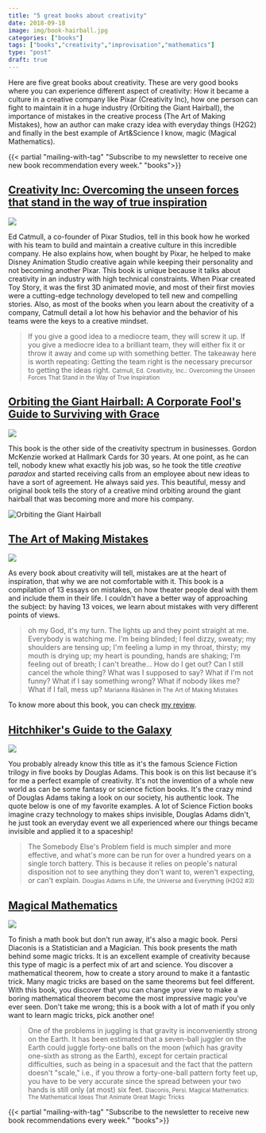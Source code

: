 ```yaml
---
title: "5 great books about creativity"
date: 2018-09-18
image: img/book-hairball.jpg
categories: ["books"]
tags: ["books","creativity","improvisation","mathematics"]
type: "post"
draft: true
---
```


Here are five great books about creativity. These are very good books where you can experience different aspect of creativity: How it became a culture in a creative company like Pixar (Creativity Inc), how one person can fight to maintain it in a huge industry (Orbiting the Giant Hairball), the importance of mistakes in the creative process (The Art of Making Mistakes), how an author can make crazy idea with everyday things (H2G2) and finally in the best example of Art&Science I know, magic (Magical Mathematics).

{{< partial "mailing-with-tag" "Subscribe to my newsletter to receive one new book recommendation every week." "books">}}

## [Creativity Inc: Overcoming the unseen forces that stand in the way of true inspiration](https://www.goodreads.com/book/show/18077903-creativity-inc?from_search=true)

<img src="/img/book-creativity.jpg" style="max-width:200px"/>

Ed Catmull, a co-founder of Pixar Studios, tell in this book how he worked with his team to build and maintain a creative culture in this incredible company. He also explains how, when bought by Pixar, he helped to make Disney Animation Studio creative again while keeping their personality and not becoming another Pixar. This book is unique because it talks about creativity in an industry with high technical constraints. When Pixar created Toy Story, it was the first 3D animated movie, and most of their first movies were a cutting-edge technology developed to tell new and compelling stories. Also, as most of the books when you learn about the creativity of a company, Catmull detail a lot how his behavior and the behavior of his teams were the keys to a creative mindset. 

> If you give a good idea to a mediocre team, they will screw it up. If you give a mediocre idea to a brilliant team, they will either fix it or throw it away and come up with something better. The takeaway here is worth repeating: Getting the team right is the necessary precursor to getting the ideas right.
> <small>Catmull, Ed. Creativity, Inc.: Overcoming the Unseen Forces That Stand in the Way of True Inspiration</small>

## [Orbiting the Giant Hairball: A Corporate Fool's Guide to Surviving with Grace](https://www.goodreads.com/book/show/100469.Orbiting_the_Giant_Hairball)

<img src="/img/book-hairball.jpg" style="max-width:200px"/>


This book is the other side of the creativity spectrum in businesses. Gordon McKenzie worked at Hallmark Cards for 30 years. At one point, as he can tell, nobody knew what exactly his job was, so he took the title _creative paradox_ and started receiving calls from an employee about new ideas to have a sort of agreement. He always said _yes_. This beautiful, messy and original book tells the story of a creative mind orbiting around the giant hairball that was becoming more and more his company.

![Orbiting the Giant Hairball](/img/book-hairball-example.jpg)

## [The Art of Making Mistakes](https://www.goodreads.com/book/show/41732061-the-art-of-making-mistakes?ac=1&from_search=true)

<img src="/img/book-mistakes.jpg" style="max-width:200px"/>

As every book about creativity will tell, mistakes are at the heart of inspiration, that why we are not comfortable with it. This book is a compilation of 13 essays on mistakes, on how theater people deal with them and include them in their life. I couldn't have a better way of approaching the subject: by having 13 voices, we learn about mistakes with very different points of views.

> oh my God, it's my turn. 
> The lights up and they point straight at me. 
> Everybody is watching me. 
> I'm being blinded; I feel dizzy, sweaty; my shoulders are tensing up; 
> I'm feeling a lump in my throat, thirsty; my mouth is drying up; my heart is pounding, hands are shaking; 
> I'm feeling out of breath; I can't breathe... 
> How do I get out? 
> Can I still cancel the whole thing? 
> What was I supposed to say? What if I'm not funny? 
> What if I say something wrong? 
> What if nobody likes me? 
> What if I fall, mess up?
> <small>Marianna Räsänen in The Art of Making Mistakes</small>

To know more about this book, you can check [my review](/the-art-of-making-mistakes-book-review/).

## [Hitchhiker's Guide to the Galaxy](https://www.goodreads.com/book/show/13.The_Ultimate_Hitchhiker_s_Guide_to_the_Galaxy?ac=1&from_search=true)

<img src="/img/book-h2g2.jpg" style="max-width:200px"/>

You probably already know this title as it's the famous Science Fiction trilogy in five books by Douglas Adams. This book is on this list because it's for me a perfect example of creativity. It's not the invention of a whole new world as can be some fantasy or science fiction books. It's the crazy mind of Douglas Adams taking a look on our society, his authentic look. The quote below is one of my favorite examples. A lot of Science Fiction books imagine crazy technology to makes ships invisible, Douglas Adams didn't, he just took an everyday event we all experienced where our things became invisible and applied it to a spaceship!

> The Somebody Else's Problem field is much simpler and more effective, and what's more can be run for over a hundred years on a single torch battery. This is because it relies on people's natural disposition not to see anything they don't want to, weren't expecting, or can't explain.
> <small>Douglas Adams in Life, the Universe and Everything (H2G2 #3)</small>

## [Magical Mathematics](https://www.goodreads.com/book/show/11505711-magical-mathematics?ac=1&from_search=true)

<img src="/img/book-diaconis-magic.jpg" style="max-width:200px"/>

To finish a math book but don't run away, it's also a magic book. Persi Diaconis is a Statistician and a Magician. This book presents the math behind some magic tricks. It is an excellent example of creativity because this type of magic is a perfect mix of art and science. You discover a mathematical theorem, how to create a story around to make it a fantastic trick. Many magic tricks are based on the same theorems but feel different. With this book, you discover that you can change your view to make a boring mathematical theorem become the most impressive magic you've ever seen. Don't take me wrong; this is a book with a lot of math if you only want to learn magic tricks, pick another one!

> One of the problems in juggling is that gravity is inconveniently strong on the Earth. It has been estimated that a seven-ball juggler on the Earth could juggle forty-one balls on the moon (which has gravity one-sixth as strong as the Earth), except for certain practical difficulties, such as being in a spacesuit and the fact that the pattern doesn't "scale," i.e., if you throw a forty-one-ball pattern forty feet up, you have to be very accurate since the spread between your two hands is still only (at most) six feet.
> <small>Diaconis, Persi. Magical Mathematics: The Mathematical Ideas That Animate Great Magic Tricks</small>

{{< partial "mailing-with-tag" "Subscribe to the newsletter to receive new book recommendations every week." "books">}}

